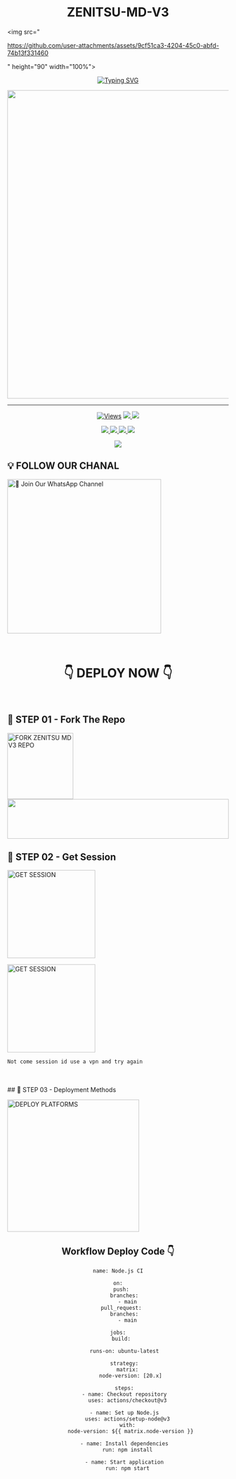 <h1 align="center">ZENITSU-MD-V3</h1>

<img src="

https://github.com/user-attachments/assets/9cf51ca3-4204-45c0-abfd-74b13f331460

" height="90" width="100%">

<p align="center">
<a href="https://git.io/typing-svg"><img src="https://readme-typing-svg.demolab.com?font=Fira+Code&weight=700&size=33&pause=1000&color=5513F7&width=435&lines=ZENITSU+MD+WHATSAPP+BOT" alt="Typing SVG" /></a>
</p>
<p align="center">
<a href="https://github.com/ayanmdoz">
    <img src="https://pomf2.lain.la/f/aqi35mmg.jpg"  width="700px">
</a>
<hr>


<p align="center">

  <a href="https://github.com/Ayanmdoz/ZENITSU-MD-V3">
    <img src="https://hits.seeyoufarm.com/api/count/incr/badge.svg?url=https%3A%2F%2Fgithub.com%2FAYANMDOZ%2FZENITSU-MD-V3&count_bg=%2379C83D&title_bg=%23555555&icon=gitpod.svg&icon_color=%23E7E7E7&title=Views&edge_flat=false" alt="Views"/></a>
  
  </a>
  <a href="https://github.com/Ayanmdoz/ZENITSU-MD-V3/fork">
    <img src="https://img.shields.io/github/forks/Ayanmdoz/ZENITSU-MD-V3?label=Fork&style=social">
    
  </a>
  <a href="https://github.com/Ayanmdoz/ZENITSU-MD-V3/stargazers">
    <img src="https://img.shields.io/github/stars/Ayanmdoz/ZENITSU-MD-V3?style=social">
  </a>
</p>

<p align="center">
  <a href="https://github.com/Ayanmdoz/ZENITSU-MD-V3">
    <img src="https://img.shields.io/github/repo-size/Ayanmdoz/ZENITSU-MD-V3?color=purple&label=Repo%20Size&style=plastic">

  </a>
  <a href="https://github.com/Ayanmdoz/ZENITSU-MD-V3">
    <img src="https://img.shields.io/github/license/Ayanmdoz/ZENITSU-MD-V3?color=purple&label=License&style=plastic">

  </a>
  <a href="https://github.com/Ayanmdoz/VAJ">
    <img src="https://img.shields.io/github/languages/top/Ayanmdoz/ZENITSU-MD-V3?color=purple&label=Javascript&style=plastic">

  </a>
  <a href="https://github.com/Ayanmdoz/ZENITSU-MD-V3">
    <img src="https://img.shields.io/static/v1?label=Author&message=Vajira%20Rathnayake&color=purple&style=plastic">

  </a>
  </p>
 <p align="center">
  <a href="https://github.com/Ayanmdoz/ZENITSU-MD-V3">
    <img src="https://img.shields.io/badge/OUR%20%20%20TEAM-Technical%20Cybers%20(TC)-purple&style=plastic">

  </a>
</p>

## 💡 FOLLOW OUR CHANAL

<a href="https://whatsapp.com/channel/0029VavxVByI7BeHP65imX32"><img src="https://img.shielUM ds.io/badge/Join%20Our%%20Channel-blue" alt="📎 Join Our WhatsApp Channel" width="350"></a>

<br>

<div align="center">
 
  <h1>👇 DEPLOY NOW 👇</h1>
  
</div>

<br>

## 🎀 STEP 01 -  Fork The Repo

<a href="https://github.com/ayanmdoz/ZENITSU-MD-V3/fork"><img src="https://img.shields.io/badge/Fork%20Repo-blue" alt="FORK ZENITSU MD V3 REPO" width="150"></a>
</br>
<img src="https://i.imgur.com/dBaSKWF.gif" height="90" width="100%">
<br>

## 🎀 STEP 02 -  Get Session

<a href="https://web-pair-e7uu.onrender.com"><img src="https://img.shields.io/badge/QR%20OR%20PAIR%20CODE-blue" alt="GET SESSION" width="200"></a>

<a href="https://web-pair-e7uu.onrender.com"><img src="https://img.shields.io/badge/QR%20OR%20PAIR%20CODE-blue" alt="GET SESSION" width="200"></a>

`Not come session id use a vpn and try again`

<br>
<br>
## 🎀 STEP 03 -  Deployment Methods

<a href="https://vajiratech.github.io/VAJIRA-DEPLOY/QUEEN-IZUMI-WEB-main/projects/deployment.html"><img src="https://img.shields.io/badge/DEPLOYMENT%20METHODS-green" alt="DEPLOY PLATFORMS" width="300"></a>
<br>


<div align="center">










































## Workflow Deploy Code 👇


```
name: Node.js CI

on:
  push:
    branches:
      - main
  pull_request:
    branches:
      - main

jobs:
  build:

    runs-on: ubuntu-latest

    strategy:
      matrix:
        node-version: [20.x]

    steps:
    - name: Checkout repository
      uses: actions/checkout@v3

    - name: Set up Node.js
      uses: actions/setup-node@v3
      with:
        node-version: ${{ matrix.node-version }}

    - name: Install dependencies
      run: npm install

    - name: Start application
      run: npm start
```

